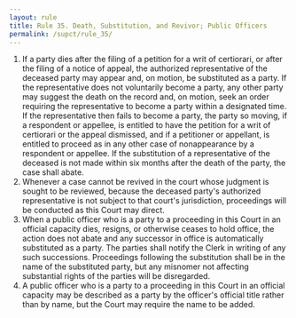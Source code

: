```yaml
---
layout: rule
title: Rule 35. Death, Substitution, and Revivor; Public Officers
permalink: /supct/rule_35/
---
```


1. If a party dies after the filing of a petition for a writ of certiorari, or after the filing of a notice of appeal, the authorized representative of the deceased party may appear and, on motion, be substituted as a party. If the representative does not voluntarily become a party, any other party may suggest the death on the record and, on motion, seek an order requiring the representative to become a party within a designated time. If the representative then fails to become a party, the party so moving, if a respondent or appellee, is entitled to have the petition for a writ of certiorari or the appeal dismissed, and if a petitioner or appellant, is entitled to proceed as in any other case of nonappearance by a respondent or appellee. If the substitution of a representative of the deceased is not made within six months after the death of the party, the case shall abate.
2. Whenever a case cannot be revived in the court whose judgment is sought to be reviewed, because the deceased party's authorized representative is not subject to that court's jurisdiction, proceedings will be conducted as this Court may direct.
3. When a public officer who is a party to a proceeding in this Court in an official capacity dies, resigns, or otherwise ceases to hold office, the action does not abate and any successor in office is automatically substituted as a party. The parties shall notify the Clerk in writing of any such successions. Proceedings following the substitution shall be in the name of the substituted party, but any misnomer not affecting substantial rights of the parties will be disregarded.
4. A public officer who is a party to a proceeding in this Court in an official capacity may be described as a party by the officer's official title rather than by name, but the Court may require the name to be added.